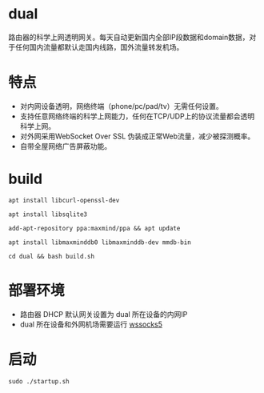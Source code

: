 # dual
路由器的科学上网透明网关。每天自动更新国内全部IP段数据和domain数据，对于任何国内流量都默认走国内线路，国外流量转发机场。

# 特点
* 对内网设备透明，网络终端（phone/pc/pad/tv）无需任何设置。
* 支持任意网络终端的科学上网能力，任何在TCP/UDP上的协议流量都会透明科学上网。
* 对外网采用WebSocket Over SSL 伪装成正常Web流量，减少被探测概率。
* 自带全屋网络广告屏蔽功能。
  
# build

`apt install libcurl-openssl-dev`  

`apt install libsqlite3`  

`add-apt-repository ppa:maxmind/ppa && apt update`  

`apt install libmaxminddb0 libmaxminddb-dev mmdb-bin`

`cd dual && bash build.sh`

# 部署环境
* 路由器 DHCP 默认网关设置为 dual 所在设备的内网IP
* dual 所在设备和外网机场需要运行 [wssocks5](https://github.com/yingshulu/wssocks5)

# 启动
```sudo ./startup.sh ```
